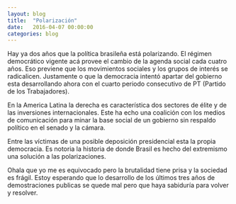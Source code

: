 ```yaml
---
layout: blog
title:  "Polarización"
date:   2016-04-07 00:00:00
categories: blog
---
```


Hay ya dos años que la política brasileña está polarizando.
El régimen democrático vigente acá provee el cambio de la agenda social cada cuatro años.
Eso previene que los movimientos sociales y los grupos de interés se radicalicen.
Justamente o que la democracia intentó apartar del gobierno esta desarrollando ahora con el cuarto periodo consecutivo de PT (Partido de los Trabajadores).

En la America Latina la derecha es característica dos sectores de élite y de las inversiones internacionales.
Este ha echo una coalición con los medios de comunicación para minar la base social de un gobierno sin respaldo político en el senado y la cámara.

Entre las víctimas de una posible deposición presidencial esta la propia democracia.
Es notoria la historia de donde Brasil es hecho del extremismo una solución a las polarizaciones.

Ohala que yo me es equivocado pero la brutalidad tiene prisa y la sociedad es frágil.
Estoy esperando que lo desarrollo de los últimos tres años de demostraciones publicas se quede mal pero que haya sabiduría para volver y resolver.
